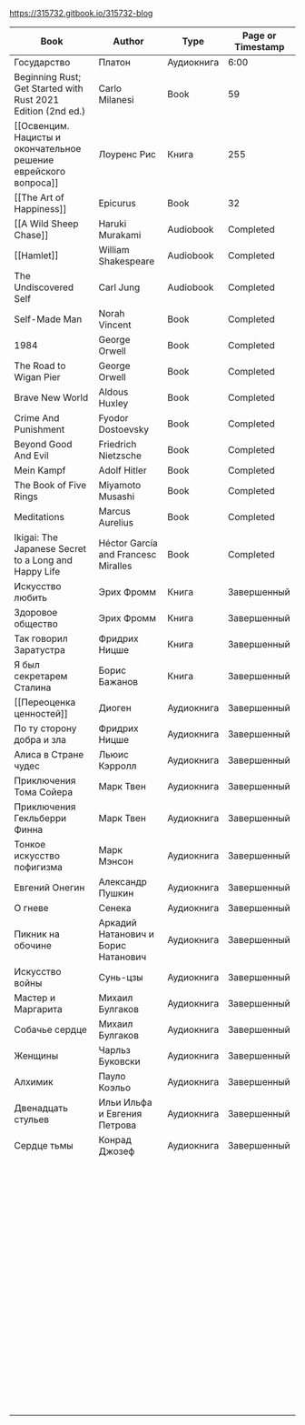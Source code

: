 https://315732.gitbook.io/315732-blog

| Book                                                             | Author                              | Type       | Page or Timestamp |
| ---------------------------------------------------------------- | ----------------------------------- | ---------- | ----------------- |
| Государство                                                      | Платон                              | Аудиокнига | 6:00              |
| Beginning Rust; Get Started with Rust 2021 Edition (2nd ed.)     | Carlo Milanesi                      | Book       | 59                |
| [[Освенцим. Нацисты и окончательное решение еврейского вопроса]] | Лоуренс Рис                         | Книга      | 255               |
| [[The Art of Happiness]]                                         | Epicurus                            | Book       | 32                |
| [[A Wild Sheep Chase]]                                           | Haruki Murakami                     | Audiobook  | Completed         |
| [[Hamlet]]                                                       | William Shakespeare                 | Audiobook  | Completed         |
| The Undiscovered Self                                            | Carl Jung                           | Audiobook  | Completed         |
| Self-Made Man                                                    | Norah Vincent                       | Book       | Completed         |
| 1984                                                             | George Orwell                       | Book       | Completed         |
| The Road to Wigan Pier                                           | George Orwell                       | Book       | Completed         |
| Brave New World                                                  | Aldous Huxley                       | Book       | Completed         |
| Crime And Punishment                                             | Fyodor Dostoevsky                   | Book       | Completed         |
| Beyond Good And Evil                                             | Friedrich Nietzsche                 | Book       | Completed         |
| Mein Kampf                                                       | Adolf Hitler                        | Book       | Completed         |
| The Book of Five Rings                                           | Miyamoto Musashi                    | Book       | Completed         |
| Meditations                                                      | Marcus Aurelius                     | Book       | Completed         |
| Ikigai: The Japanese Secret to a Long and Happy Life             | Héctor García and Francesc Miralles | Book       | Completed         |
| Искусство любить                                                 | Эрих Фромм                          | Книга      | Завершенный       |
| Здоровое общество                                                | Эрих Фромм                          | Книга      | Завершенный       |
| Так говорил Заратустра                                           | Фридрих Ницше                       | Книга      | Завершенный       |
| Я был секретарем Сталина                                         | Борис Бажанов                       | Книга      | Завершенный       |
| [[Переоценка ценностей]]                                        | Диоген                              | Аудиокнига | Завершенный       |
| По ту сторону добра и зла                                        | Фридрих Ницше                       | Аудиокнига | Завершенный       |
| Алиса в Стране чудес                                             | Льюис Кэрролл                       | Аудиокнига | Завершенный       |
| Приключения Тома Сойера                                          | Марк Твен                           | Аудиокнига | Завершенный       |
| Приключения Гекльберри Финна                                     | Марк Твен                           | Аудиокнига | Завершенный       |
| Тонкое искусство пофигизма                                       | Марк Мэнсон                         | Аудиокнига | Завершенный       |
| Евгений Онегин                                                   | Александр Пушкин                    | Аудиокнига | Завершенный       |
| О гневе                                                          | Сенека                              | Аудиокнига | Завершенный       |
| Пикник на обочине                                                | Аркадий Натанович и Борис Натанович | Аудиокнига | Завершенный       |
| Искусство войны                                                  | Сунь-цзы                            | Аудиокнига | Завершенный       |
| Мастер и Маргарита                                               | Михаил Булгаков                     | Аудиокнига | Завершенный       |
| Собачье сердце                                                   | Михаил Булгаков                     | Аудиокнига | Завершенный       |
| Женщины                                                          | Чарльз Буковски                     | Аудиокнига | Завершенный       |
| Алхимик                                                          | Пауло Коэльо                        | Аудиокнига | Завершенный       |
| Двенадцать стульев                                               | Ильи Ильфа и Евгения Петрова        | Аудиокнига | Завершенный       |
| Сердце тьмы                                                      | Конрад Джозеф                       | Аудиокнига | Завершенный       |
|                                                                  |                                     |            |                   |
|                                                                  |                                     |            |                   |
|                                                                  |                                     |            |                   |
|                                                                  |                                     |            |                   |
|                                                                  |                                     |            |                   |
|                                                                  |                                     |            |                   |
|                                                                  |                                     |            |                   |
|                                                                  |                                     |            |                   |
|                                                                  |                                     |            |                   |
|                                                                  |                                     |            |                   |
|                                                                  |                                     |            |                   |
|                                                                  |                                     |            |                   |
|                                                                  |                                     |            |                   |
|                                                                  |                                     |            |                   |
|                                                                  |                                     |            |                   |
|                                                                  |                                     |            |                   |
|                                                                  |                                     |            |                   |
|                                                                  |                                     |            |                   |
|                                                                  |                                     |            |                   |
|                                                                  |                                     |            |                   |
|                                                                  |                                     |            |                   |
|                                                                  |                                     |            |                   |
|                                                                  |                                     |            |                   |
|                                                                  |                                     |            |                   |
|                                                                  |                                     |            |                   |
|                                                                  |                                     |            |                   |
|                                                                  |                                     |            |                   |
|                                                                  |                                     |            |                   |
|                                                                  |                                     |            |                   |
|                                                                  |                                     |            |                   |
|                                                                  |                                     |            |                   |
|                                                                  |                                     |            |                   |
|                                                                  |                                     |            |                   |
|                                                                  |                                     |            |                   |
|                                                                  |                                     |            |                   |
|                                                                  |                                     |            |                   |
|                                                                  |                                     |            |                   |
|                                                                  |                                     |            |                   |
|                                                                  |                                     |            |                   |
|                                                                  |                                     |            |                   |
|                                                                  |                                     |            |                   |
|                                                                  |                                     |            |                   |
|                                                                  |                                     |            |                   |
|                                                                  |                                     |            |                   |
|                                                                  |                                     |            |                   |
|                                                                  |                                     |            |                   |
|                                                                  |                                     |            |                   |
|                                                                  |                                     |            |                   |
|                                                                  |                                     |            |                   |
|                                                                  |                                     |            |                   |
|                                                                  |                                     |            |                   |
|                                                                  |                                     |            |                   |
|                                                                  |                                     |            |                   |
|                                                                  |                                     |            |                   |
|                                                                  |                                     |            |                   |
|                                                                  |                                     |            |                   |
|                                                                  |                                     |            |                   |
|                                                                  |                                     |            |                   |
|                                                                  |                                     |            |                   |
|                                                                  |                                     |            |                   |
|                                                                  |                                     |            |                   |
|                                                                  |                                     |            |                   |
|                                                                  |                                     |            |                   |
|                                                                  |                                     |            |                   |
|                                                                  |                                     |            |                   |
|                                                                  |                                     |            |                   |
|                                                                  |                                     |            |                   |
|                                                                  |                                     |            |                   |
|                                                                  |                                     |            |                   |
|                                                                  |                                     |            |                   |
|                                                                  |                                     |            |                   |
|                                                                  |                                     |            |                   |
|                                                                  |                                     |            |                   |
|                                                                  |                                     |            |                   |
|                                                                  |                                     |            |                   |
